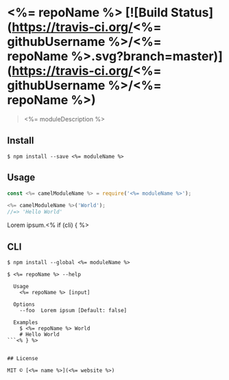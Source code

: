 # <%= repoName %> [![Build Status](https://travis-ci.org/<%= githubUsername %>/<%= repoName %>.svg?branch=master)](https://travis-ci.org/<%= githubUsername %>/<%= repoName %>)

> <%= moduleDescription %>


## Install

```
$ npm install --save <%= moduleName %>
```


## Usage

```js
const <%= camelModuleName %> = require('<%= moduleName %>');

<%= camelModuleName %>('World');
//=> 'Hello World'
```

Lorem ipsum.<% if (cli) { %>


## CLI

```
$ npm install --global <%= moduleName %>
```

```
$ <%= repoName %> --help

  Usage
    <%= repoName %> [input]

  Options
    --foo  Lorem ipsum [Default: false]

  Examples
    $ <%= repoName %> World
    # Hello World
```<% } %>


## License

MIT © [<%= name %>](<%= website %>)
